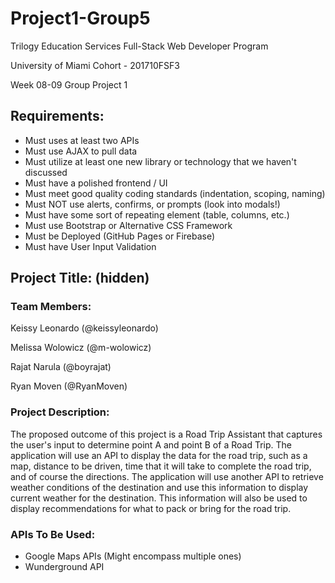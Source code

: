 # Project1-Group5

Trilogy Education Services Full-Stack Web Developer Program

University of Miami Cohort - 201710FSF3

Week 08-09 Group Project 1

## Requirements:

* Must uses at least two APIs
* Must use AJAX to pull data
* Must utilize at least one new library or technology that we haven't discussed
* Must have a polished frontend / UI
* Must meet good quality coding standards (indentation, scoping, naming)
* Must NOT use alerts, confirms, or prompts (look into modals!)
* Must have some sort of repeating element (table, columns, etc.)
* Must use Bootstrap or Alternative CSS Framework
* Must be Deployed (GitHub Pages or Firebase)
* Must have User Input Validation

## Project Title: (hidden)

### Team Members:

Keissy Leonardo (@keissyleonardo)

Melissa Wolowicz (@m-wolowicz)

Rajat Narula (@boyrajat)

Ryan Moven (@RyanMoven)

### Project Description:

The proposed outcome of this project is a Road Trip Assistant that captures the user's input to determine point A and point B of a Road Trip.  The application will use an API to display the data for the road trip, such as a map, distance to be driven, time that it will take to complete the road trip, and of course the directions.
The application will use another API to retrieve weather conditions of the destination and use this information to display current weather for the destination.  This information will also be used to display recommendations for what to pack or bring for the road trip.

### APIs To Be Used:

- Google Maps APIs (Might encompass multiple ones)
- Wunderground API


